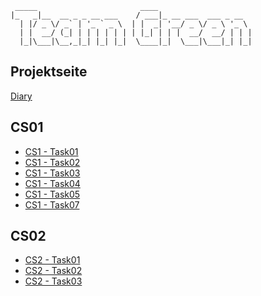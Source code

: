 ```
 _____                       ____                     
|_   _|__  __ _ _ __ ___    / ___|_ __ ___  ___ _ __  
  | |/ _ \/ _` | '_ ` _ \  | |  _| '__/ _ \/ _ \ '_ \ 
  | |  __/ (_| | | | | | | | |_| | | |  __/  __/ | | |
  |_|\___|\__,_|_| |_| |_|  \____|_|  \___|\___|_| |_|

```

## Projektseite
[Diary](https://premiumburger.github.io/ch.bfh.bti7081.s2017.green)

## CS01
* [CS1 - Task01](http://htmlpreview.github.io/?https://github.com/PremiumBurger/ch.bfh.bti7081.s2017.green/blob/master/teamgreen-pms/src/main/resources/doc/cs01/task01/task01.html)
* [CS1 - Task02](http://htmlpreview.github.io/?https://github.com/PremiumBurger/ch.bfh.bti7081.s2017.green/blob/master/teamgreen-pms/src/main/resources/doc/cs01/task02/task02.html)
* [CS1 - Task03](http://htmlpreview.github.io/?https://github.com/PremiumBurger/ch.bfh.bti7081.s2017.green/blob/master/teamgreen-pms/src/main/resources/doc/cs01/task03/task03.html)
* [CS1 - Task04](https://github.com/PremiumBurger/ch.bfh.bti7081.s2017.green/blob/master/teamgreen-pms/src/main/resources/doc/cs01/task04/CS1%20Task4.pdf)
* [CS1 - Task05](https://github.com/PremiumBurger/ch.bfh.bti7081.s2017.green/blob/master/teamgreen-pms/src/main/resources/doc/cs01/task05/cs01%20task05.pdf)
* [CS1 - Task07](http://htmlpreview.github.io/?https://github.com/PremiumBurger/ch.bfh.bti7081.s2017.green/blob/master/teamgreen-pms/src/main/resources/doc/cs01/task07/task07.html)


## CS02
* [CS2 - Task01](http://htmlpreview.github.io/?https://github.com/PremiumBurger/ch.bfh.bti7081.s2017.green/blob/master/teamgreen-pms/src/main/resources/doc/cs02/task01/task01.html)
* [CS2 - Task02](http://htmlpreview.github.io/?https://github.com/PremiumBurger/ch.bfh.bti7081.s2017.green/blob/master/teamgreen-pms/src/main/resources/doc/cs02/task02/task02.html)
* [CS2 - Task03](http://htmlpreview.github.io/?https://github.com/PremiumBurger/ch.bfh.bti7081.s2017.green/blob/master/teamgreen-pms/src/main/resources/doc/cs02/task03/task03.html)
